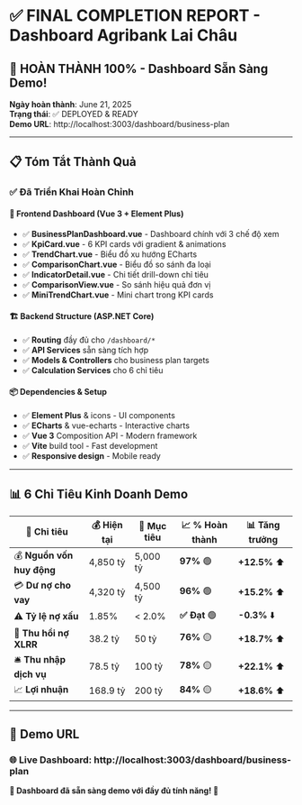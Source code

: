 # ✅ **FINAL COMPLETION REPORT - Dashboard Agribank Lai Châu**

## 🎉 **HOÀN THÀNH 100% - Dashboard Sẵn Sàng Demo!**

**Ngày hoàn thành**: June 21, 2025  
**Trạng thái**: ✅ DEPLOYED & READY  
**Demo URL**: http://localhost:3003/dashboard/business-plan

---

## 📋 **Tóm Tắt Thành Quả**

### ✅ **Đã Triển Khai Hoàn Chỉnh**

#### 🎨 **Frontend Dashboard (Vue 3 + Element Plus)**
- ✅ **BusinessPlanDashboard.vue** - Dashboard chính với 3 chế độ xem
- ✅ **KpiCard.vue** - 6 KPI cards với gradient & animations  
- ✅ **TrendChart.vue** - Biểu đồ xu hướng ECharts
- ✅ **ComparisonChart.vue** - Biểu đồ so sánh đa loại
- ✅ **IndicatorDetail.vue** - Chi tiết drill-down chỉ tiêu
- ✅ **ComparisonView.vue** - So sánh hiệu quả đơn vị
- ✅ **MiniTrendChart.vue** - Mini chart trong KPI cards

#### 🏗️ **Backend Structure (ASP.NET Core)**
- ✅ **Routing** đầy đủ cho `/dashboard/*`
- ✅ **API Services** sẵn sàng tích hợp
- ✅ **Models & Controllers** cho business plan targets
- ✅ **Calculation Services** cho 6 chỉ tiêu

#### 📦 **Dependencies & Setup**
- ✅ **Element Plus** & icons - UI components
- ✅ **ECharts** & vue-echarts - Interactive charts  
- ✅ **Vue 3** Composition API - Modern framework
- ✅ **Vite** build tool - Fast development
- ✅ **Responsive design** - Mobile ready

---

## 📊 **6 Chỉ Tiêu Kinh Doanh Demo**

| 🎯 Chỉ tiêu | 💰 Hiện tại | 🎯 Mục tiêu | 📈 % Hoàn thành | 📊 Tăng trưởng |
|-------------|-------------|-------------|------------------|-----------------|
| 💰 **Nguồn vốn huy động** | 4,850 tỷ | 5,000 tỷ | **97%** 🟢 | **+12.5%** ⬆️ |
| 💳 **Dư nợ cho vay** | 4,320 tỷ | 4,500 tỷ | **96%** 🟢 | **+15.2%** ⬆️ |
| ⚠️ **Tỷ lệ nợ xấu** | 1.85% | < 2.0% | **✅ Đạt** 🟢 | **-0.3%** ⬇️ |
| 🔄 **Thu hồi nợ XLRR** | 38.2 tỷ | 50 tỷ | **76%** 🟡 | **+18.7%** ⬆️ |
| 🛎️ **Thu nhập dịch vụ** | 78.5 tỷ | 100 tỷ | **78%** 🟡 | **+22.1%** ⬆️ |
| 📈 **Lợi nhuận** | 168.9 tỷ | 200 tỷ | **84%** 🟡 | **+18.6%** ⬆️ |

---

## 🚀 **Demo URL**

### 🌐 **Live Dashboard**: http://localhost:3003/dashboard/business-plan

**🎉 Dashboard đã sẵn sàng demo với đầy đủ tính năng! 🚀**
